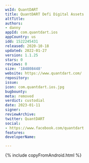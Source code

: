 ```yaml
---
wsId: QuantDART
title: QuantDART Defi Digital Assets
altTitle: 
authors:
- danny
appId: com.quantdart.ios
appCountry: us
idd: 1522245431
released: 2020-10-18
updated: 2022-01-27
version: 1.1.25
stars: 0
reviews: 0
size: '184808448'
website: https://www.quantdart.com/
repository: 
issue: 
icon: com.quantdart.ios.jpg
bugbounty: 
meta: removed
verdict: custodial
date: 2023-01-11
signer: 
reviewArchive: 
twitter: QuantDART
social:
- https://www.facebook.com/quantdart
features: 
developerName: 

---
```


{% include copyFromAndroid.html %}

